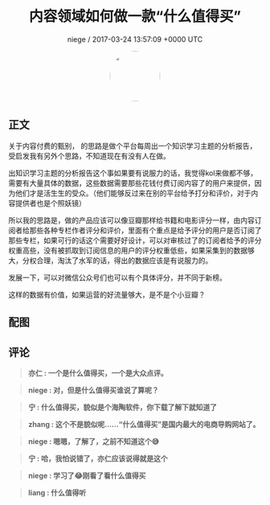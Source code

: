 <h1 align="center">内容领域如何做一款“什么值得买”</h1>
<p align="center">
    <a>niege / 2017-03-24 13:57:09 &#43;0000 UTC</a>
</p>

<div align="center">
    <img src="https://images.zsxq.com/Fl7mpUdfN6iS8EYQh7lJqU5pnXzI?e=1590940799&amp;token=kIxbL07-8jAj8w1n4s9zv64FuZZNEATmlU_Vm6zD:YB17ai-Kjrn6Km0zdM4CccXkteQ=" width="100" height="100" style="border:1px solid;border-radius:50%; color:#ffffff"/>
</div>

## 正文

<div>
关于内容付费的甄别， 的思路是做个平台每周出一个知识学习主题的分析报告，受启发我有另外个思路，不知道现在有没有人在做。

出知识学习主题的分析报告这个事如果要有说服力的话，我觉得kol来做都不够，需要有大量具体的数据，这些数据需要那些花钱付费订阅内容了的用户来提供，因为他们才是活生生的受众。（他们能够反过来在别的平台给予打分和评价，对于内容提供者也是个照妖镜）

所以我的思路是，做的产品应该可以像豆瓣那样给书籍和电影评分一样，由内容订阅者给那些各种专栏作者评分和评价，里面有个重点是给予评分的用户是否订阅了那些专栏，如果可行的话这个需要好好设计，可以对审核过了的订阅者给予的评分权重高些，没有被抓取到订阅信息的用户的评分权重低些，如果采集到的数据够大，分权合理，淘汰了水军的话，得出的数据应该是有说服力的。

发展一下，可以对微信公众号们也可以有个具体评分，并不同于新榜。

这样的数据有价值，如果运营的好流量够大，是不是个小豆瓣？
</div>

## 配图
<div class="image" align="center">

</div>

## 评论

<div align="left">
<div>

<blockquote >
<span> <strong>亦仁 : 一个是什么值得买，一个是大众点评。 </strong></span>
</blockquote>

<blockquote >
<span> <strong>niege : 对，但是什么值得买谁说了算呢？ </strong></span>
</blockquote>

<blockquote >
<span> <strong>宁 : 什么值得买，貌似是个海陶软件，你下载了解下就知道了 </strong></span>
</blockquote>

<blockquote >
<span> <strong>zhang : 这个不是貌似呢……“什么值得买”是国内最大的电商导购网站了。 </strong></span>
</blockquote>

<blockquote >
<span> <strong>niege : 嗯嗯，了解了，之前不知道这个😅 </strong></span>
</blockquote>

<blockquote >
<span> <strong>宁 : 哈，我怕说错了，亦仁应该说得就是这个 </strong></span>
</blockquote>

<blockquote >
<span> <strong>niege : 学习了😂刚看了看什么值得买 </strong></span>
</blockquote>

<blockquote >
<span> <strong>liang : 什么值得听 </strong></span>
</blockquote>

</div>
</div>
